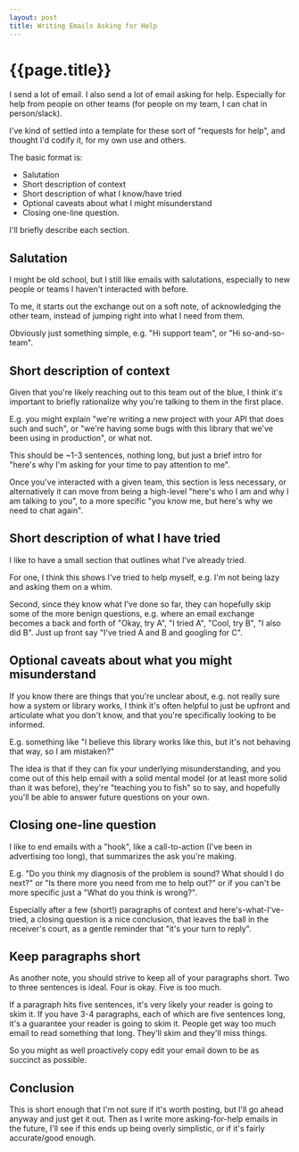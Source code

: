 ```yaml
---
layout: post
title: Writing Emails Asking for Help
---
```


{{page.title}}
==============

I send a lot of email. I also send a lot of email asking for help. Especially for help from people on other teams (for people on my team, I can chat in person/slack).

I've kind of settled into a template for these sort of "requests for help", and thought I'd codify it, for my own use and others.

The basic format is:

* Salutation
* Short description of context
* Short description of what I know/have tried
* Optional caveats about what I might misunderstand
* Closing one-line question.

I'll briefly describe each section.

Salutation
----------

I might be old school, but I still like emails with salutations, especially to new people or teams I haven't interacted with before.

To me, it starts out the exchange out on a soft note, of acknowledging the other team, instead of jumping right into what I need from them.

Obviously just something simple, e.g. "Hi support team", or "Hi so-and-so-team".

Short description of context
----------------------------

Given that you're likely reaching out to this team out of the blue, I think it's important to briefly rationalize why you're talking to them in the first place.

E.g. you might explain "we're writing a new project with your API that does such and such", or "we're having some bugs with this library that we've been using in production", or what not.

This should be ~1-3 sentences, nothing long, but just a brief intro for "here's why I'm asking for your time to pay attention to me".

Once you've interacted with a given team, this section is less necessary, or alternatively it can move from being a high-level "here's who I am and why I am talking to you", to a more specific "you know me, but here's why we need to chat again".

Short description of what I have tried
--------------------------------------

I like to have a small section that outlines what I've already tried.

For one, I think this shows I've tried to help myself, e.g. I'm not being lazy and asking them on a whim.

Second, since they know what I've done so far, they can hopefully skip some of the more benign questions, e.g. where an email exchange becomes a back and forth of "Okay, try A", "I tried A", "Cool, try B", "I also did B". Just up front say "I've tried A and B and googling for C".

Optional caveats about what you might misunderstand
---------------------------------------------------

If you know there are things that you're unclear about, e.g. not really sure how a system or library works, I think it's often helpful to just be upfront and articulate what you don't know, and that you're specifically looking to be informed.

E.g. something like "I believe this library works like this, but it's not behaving that way, so I am mistaken?"

The idea is that if they can fix your underlying misunderstanding, and you come out of this help email with a solid mental model (or at least more solid than it was before), they're "teaching you to fish" so to say, and hopefully you'll be able to answer future questions on your own.

Closing one-line question
-------------------------

I like to end emails with a "hook", like a call-to-action (I've been in advertising too long), that summarizes the ask you're making.

E.g. "Do you think my diagnosis of the problem is sound? What should I do next?" or "Is there more you need from me to help out?" or if you can't be more specific just a "What do you think is wrong?".

Especially after a few (short!) paragraphs of context and here's-what-I've-tried, a closing question is a nice conclusion, that leaves the ball in the receiver's court, as a gentle reminder that "it's your turn to reply".

Keep paragraphs short
---------------------

As another note, you should strive to keep all of your paragraphs short. Two to three sentences is ideal. Four is okay. Five is too much.

If a paragraph hits five sentences, it's very likely your reader is going to skim it. If you have 3-4 paragraphs, each of which are five sentences long, it's a guarantee your reader is going to skim it. People get way too much email to read something that long. They'll skim and they'll miss things.

So you might as well proactively copy edit your email down to be as succinct as possible.

Conclusion
----------

This is short enough that I'm not sure if it's worth posting, but I'll go ahead anyway and just get it out. Then as I write more asking-for-help emails in the future, I'll see if this ends up being overly simplistic, or if it's fairly accurate/good enough.



